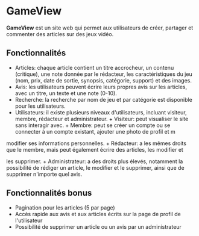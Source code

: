 # GameView
**GameView** est un site web qui permet aux utilisateurs de créer, partager et commenter des articles sur des
jeux vidéo.

## Fonctionnalités

* Articles: chaque article contient un titre accrocheur, un contenu (critique), une note donnée par le
rédacteur, les caractéristiques du jeu (nom, prix, date de sortie, synopsis, catégorie, support) et des
images.
* Avis: les utilisateurs peuvent écrire leurs propres avis sur les articles, avec un titre, un texte et
une note (0-10).
* Recherche: la recherche par nom de jeu et par catégorie est disponible pour les utilisateurs.
* Utilisateurs: il existe plusieurs niveaux d'utilisateurs, incluant visiteur, membre, rédacteur et
administrateur.
        + Visiteur: peut visualiser le site sans interagir avec.
        + Membre: peut se créer un compte ou se connecter à un compte existant, ajouter une photo de profil et m

modifier ses informations personnelles.
        + Rédacteur: a les mêmes droits que le membre, mais peut également écrire des articles, les modifier et

les supprimer.
        + Administrateur: a des droits plus élevés, notamment la possibilité de rédiger un article, le modifier 
et le supprimer, ainsi que de supprimer n'importe quel avis.


## Fonctionnalités bonus 

* Pagination pour les articles (5 par page)
* Accès rapide aux avis et aux articles écrits sur la page de profil de l'utilisateur
* Possibilité de supprimer un article ou un avis par un administrateur